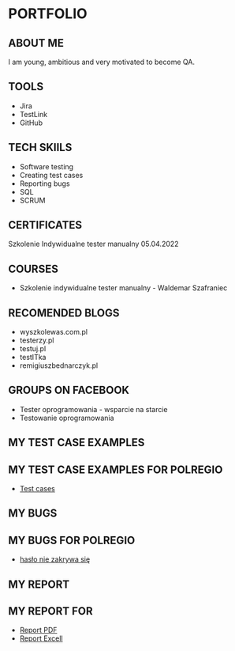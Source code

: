 # PORTFOLIO
## ABOUT ME
I am young, ambitious and very motivated to become QA.
## TOOLS
* Jira
* TestLink
* GitHub
## TECH SKIILS
* Software testing
* Creating test cases
* Reporting bugs
* SQL
* SCRUM
## CERTIFICATES
Szkolenie Indywidualne tester manualny 05.04.2022
## COURSES
* Szkolenie indywidualne tester manualny - Waldemar Szafraniec
## RECOMENDED BLOGS
* wyszkolewas.com.pl
* testerzy.pl
* testuj.pl
* testITka
* remigiuszbednarczyk.pl
## GROUPS ON FACEBOOK
* Tester oprogramowania - wsparcie na starcie
* Testowanie oprogramowania
## MY TEST CASE EXAMPLES
## MY TEST CASE EXAMPLES FOR POLREGIO
* [Test cases](https://drive.google.com/file/d/1-1DKxrMMH-IkGrFBC35EfDf8YHSxNRAk/view?usp=sharing)
## MY BUGS
## MY BUGS FOR POLREGIO
* [hasło nie zakrywa się](https://drive.google.com/file/d/1L6hKNTr8FAuQr4MYyHkPqIto7IABLSSQ/view?usp=sharing)

## MY REPORT
## MY REPORT FOR 
* [Report PDF](https://drive.google.com/file/d/1LjDTejYPh5MaoPVB_c21iFXKPKmiNi5R/view?usp=sharing)
* [Report Excell](https://docs.google.com/spreadsheets/d/1XYLImYSyeZFQ4dQ6WDCidR9PR6n63fUD/edit?usp=sharing&ouid=116357164012812985573&rtpof=true&sd=true)
